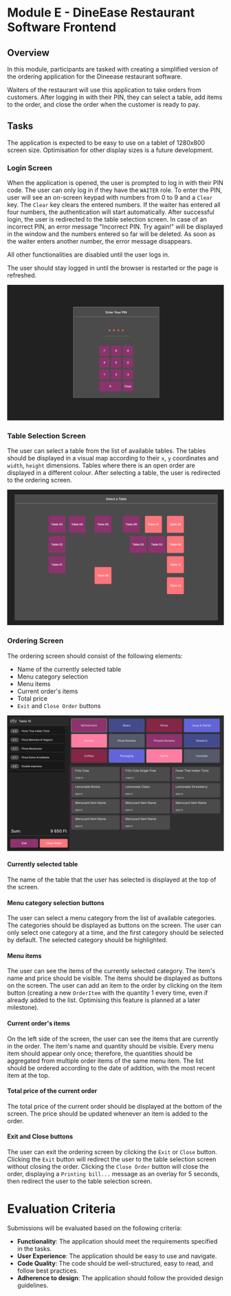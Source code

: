 # Module E - DineEase Restaurant Software Frontend

## Overview

In this module, participants are tasked with creating a simplified version of the ordering application for the Dineease restaurant software.

Waiters of the restaurant will use this application to take orders from customers. After logging in with their PIN, they can select a table, add items to the order, and close the order when the customer is ready to pay.

## Tasks

The application is expected to be easy to use on a tablet of 1280x800 screen size. Optimisation for other display sizes is a future development.

### Login Screen

When the application is opened, the user is prompted to log in with their PIN code. The user can only log in if they have the `WAITER` role. To enter the PIN, user will see an on-screen keypad with numbers from 0 to 9 and a `Clear` key. The `Clear` key clears the entered numbers. If the waiter has entered all four numbers, the authentication will start automatically. After successful login, the user is redirected to the table selection screen. In case of an incorrect PIN, an error message "Incorrect PIN. Try again!" will be displayed in the window and the numbers entered so far will be deleted. As soon as the waiter enters another number, the error message disappears.

All other functionalities are disabled until the user logs in.

The user should stay logged in until the browser is restarted or the page is refreshed.

![Login page](assets/module-e/design/dineease-order-login.png)

### Table Selection Screen

The user can select a table from the list of available tables. The tables should be displayed in a visual map according to their `x`, `y` coordinates and `width`, `height` dimensions. Tables where there is an open order are displayed in a different colour. After selecting a table, the user is redirected to the ordering screen.

![Table select page](assets/module-e/design/dineease-table-select.png)

### Ordering Screen

The ordering screen should consist of the following elements:

- Name of the currently selected table
- Menu category selection
- Menu items
- Current order's items
- Total price
- `Exit` and `Close Order` buttons

![Table select page](assets/module-e/design/dineease-order-app.png)

#### Currently selected table

The name of the table that the user has selected is displayed at the top of the screen.

#### Menu category selection buttons

The user can select a menu category from the list of available categories. The categories should be displayed as buttons on the screen. The user can only select one category at a time, and the first category should be selected by default. The selected category should be highlighted.

#### Menu items

The user can see the items of the currently selected category. The item's name and price should be visible. The items should be displayed as buttons on the screen. The user can add an item to the order by clicking on the item button (creating a new `OrderItem` with the quantity 1 every time, even if already added to the list. Optimising this feature is planned at a later milestone).

#### Current order's items

On the left side of the screen, the user can see the items that are currently in the order. The item's name and quantity should be visible. Every menu item should appear only once; therefore, the quantities should be aggregated from multiple order items of the same menu item. The list should be ordered according to the date of addition, with the most recent item at the top.

#### Total price of the current order

The total price of the current order should be displayed at the bottom of the screen. The price should be updated whenever an item is added to the order.

#### Exit and Close buttons

The user can exit the ordering screen by clicking the `Exit` or `Close` button. Clicking the `Exit` button will redirect the user to the table selection screen without closing the order. Clicking the `Close Order` button will close the order, displaying a `Printing bill...` message as an overlay for 5 seconds, then redirect the user to the table selection screen.

# Evaluation Criteria

Submissions will be evaluated based on the following criteria:

- **Functionality**: The application should meet the requirements specified in the tasks.
- **User Experience**: The application should be easy to use and navigate.
- **Code Quality**: The code should be well-structured, easy to read, and follow best practices.
- **Adherence to design**: The application should follow the provided design guidelines.

